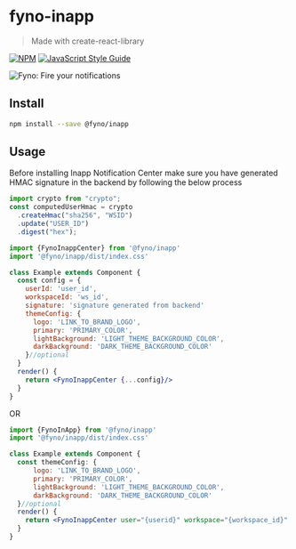 # fyno-inapp

> Made with create-react-library

[![NPM](https://img.shields.io/npm/v/fyno-inapp.svg)](https://www.npmjs.com/package/fyno-inapp) [![JavaScript Style Guide](https://img.shields.io/badge/code_style-standard-brightgreen.svg)](https://standardjs.com)

![Fyno: Fire your notifications](https://fynodev.s3.ap-south-1.amazonaws.com/others/Fyno_Banner.jpeg)

## Install

```bash
npm install --save @fyno/inapp
```

## Usage
Before installing Inapp Notification Center make sure you have generated HMAC signature in the backend by following the below process
```jsx
import crypto from "crypto";
const computedUserHmac = crypto
  .createHmac("sha256", "WSID")
  .update("USER_ID")
  .digest("hex");

```

```jsx
import {FynoInappCenter} from '@fyno/inapp'
import '@fyno/inapp/dist/index.css'

class Example extends Component {
  const config = {
    userId: 'user_id',
    workspaceId: 'ws_id',
    signature: 'signature generated from backend'
    themeConfig: {
      logo: 'LINK_TO_BRAND_LOGO',
      primary: 'PRIMARY_COLOR',
      lightBackground: 'LIGHT_THEME_BACKGROUND_COLOR',
      darkBackground: 'DARK_THEME_BACKGROUND_COLOR'
    }//optional
  }
  render() {
    return <FynoInappCenter {...config}/>
  }
}
```
OR

```jsx
import {FynoInApp} from '@fyno/inapp'
import '@fyno/inapp/dist/index.css'

class Example extends Component {
  const themeConfig: {
      logo: 'LINK_TO_BRAND_LOGO',
      primary: 'PRIMARY_COLOR',
      lightBackground: 'LIGHT_THEME_BACKGROUND_COLOR',
      darkBackground: 'DARK_THEME_BACKGROUND_COLOR'
  }//optional
  render() {  
    return <FynoInappCenter user="{userid}" workspace="{workspace_id}" signature="{signature generated from backend}" themeConfig={themeConfig}/>
  }
}
```

